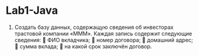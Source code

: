 # Lab1-Java
1.	Создать базу данных, содержащую сведения об инвесторах трастовой компании «MMM». Каждая запись содержит следующие сведения:
	ФИО вкладчика;
	номер договора;
	домашний адрес;
	сумма вклада;
	на какой срок заключён договор.
